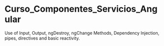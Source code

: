# Curso_Componentes_Servicios_Angular
Use of Input, Output, ngDestroy, ngChange Methods, Dependency Injection, pipes, directives and basic reactivity.

